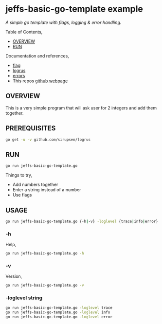 # jeffs-basic-go-template example

_A simple go template with flags, logging & error handling._

Table of Contents,

* [OVERVIEW](https://github.com/JeffDeCola/my-go-examples/tree/master/jeffs-go-templates/jeffs-basic-go-template#overview)
* [RUN](https://github.com/JeffDeCola/my-go-examples/tree/master/jeffs-go-templates/jeffs-basic-go-template#run)

Documentation and references,

* [flag](https://github.com/JeffDeCola/my-go-examples/tree/master/packages/flag)
* [logrus](https://github.com/JeffDeCola/my-go-examples/tree/master/packages/logrus)
* [errors](https://github.com/JeffDeCola/my-go-examples/tree/master/packages/errors)
* This repos [github webpage](https://jeffdecola.github.io/my-go-examples/)

## OVERVIEW

This is a very simple program that will ask user for 2 integers
and add them together.

## PREREQUISITES

```bash
go get -u -v github.com/sirupsen/logrus
```

## RUN

```bash
go run jeffs-basic-go-template.go
```

Things to try,

* Add numbers together
* Enter a string instead of a number
* Use flags

## USAGE

```bash
go run jeffs-basic-go-template.go {-h|-v} -loglevel {trace|info|error}
```

### -h

Help,

```bash
go run jeffs-basic-go-template.go -h
```

### -v

Version,

```bash
go run jeffs-basic-go-template.go -v
```

### -loglevel string

```bash
go run jeffs-basic-go-template.go -loglevel trace
go run jeffs-basic-go-template.go -loglevel info
go run jeffs-basic-go-template.go -loglevel error
```
